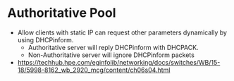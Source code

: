 # Authoritative Pool
- Allow clients with static IP can request other parameters dynamically by using DHCPinform.
    - Authoritative server will reply DHCPinform with DHCPACK. 
    - Non-Authoritative server will ignore DHCPinform packets
- https://techhub.hpe.com/eginfolib/networking/docs/switches/WB/15-18/5998-8162_wb_2920_mcg/content/ch06s04.html